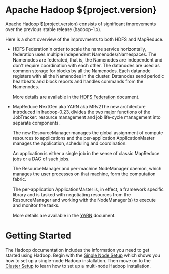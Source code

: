 <!---
  Licensed under the Apache License, Version 2.0 (the "License");
  you may not use this file except in compliance with the License.
  You may obtain a copy of the License at

   http://www.apache.org/licenses/LICENSE-2.0

  Unless required by applicable law or agreed to in writing, software
  distributed under the License is distributed on an "AS IS" BASIS,
  WITHOUT WARRANTIES OR CONDITIONS OF ANY KIND, either express or implied.
  See the License for the specific language governing permissions and
  limitations under the License. See accompanying LICENSE file.
-->

Apache Hadoop ${project.version}
================================

Apache Hadoop ${project.version} consists of significant improvements over the previous stable release (hadoop-1.x).

Here is a short overview of the improvments to both HDFS and MapReduce.

* HDFS FederationIn order to scale the name service horizontally, federation uses multiple independent Namenodes/Namespaces. The Namenodes are federated, that is, the Namenodes are independent and don't require coordination with each other. The datanodes are used as common storage for blocks by all the Namenodes. Each datanode registers with all the Namenodes in the cluster. Datanodes send periodic heartbeats and block reports and handles commands from the Namenodes.

    More details are available in the [HDFS Federation](./hadoop-project-dist/hadoop-hdfs/Federation.html) document.

* MapReduce NextGen aka YARN aka MRv2The new architecture introduced in hadoop-0.23, divides the two major functions of the JobTracker: resource management and job life-cycle management into separate components.

    The new ResourceManager manages the global assignment of compute resources to applications and the per-application ApplicationMaster manages the application‚ scheduling and coordination.

    An application is either a single job in the sense of classic MapReduce jobs or a DAG of such jobs.

    The ResourceManager and per-machine NodeManager daemon, which manages the user processes on that machine, form the computation fabric.

    The per-application ApplicationMaster is, in effect, a framework specific library and is tasked with negotiating resources from the ResourceManager and working with the NodeManager(s) to execute and monitor the tasks.

    More details are available in the [YARN](./hadoop-yarn/hadoop-yarn-site/YARN.html) document.

Getting Started
===============

The Hadoop documentation includes the information you need to get started using Hadoop. Begin with the [Single Node Setup](./hadoop-project-dist/hadoop-common/SingleCluster.html) which shows you how to set up a single-node Hadoop installation. Then move on to the [Cluster Setup](./hadoop-project-dist/hadoop-common/ClusterSetup.html) to learn how to set up a multi-node Hadoop installation.

